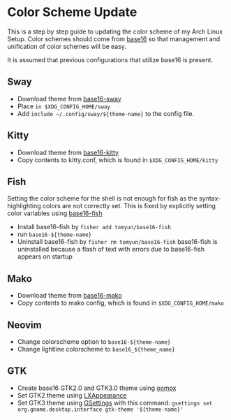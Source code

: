 # Color Scheme Update

This is a step by step guide to updating the color scheme of my Arch Linux Setup.
Color schemes should come from [base16](https://github.com/chriskempson/base16) so that
management and unification of color schemes will be easy.

It is assumed that previous configurations that utilize base16 is present.

## Sway

- Download theme from [base16-sway](https://github.com/rkubosz/base16-sway)
- Place `in $XDG_CONFIG_HOME/sway`
- Add `include ~/.config/sway/${theme-name}` to the config file.

## Kitty

- Download theme from [base16-kitty](https://github.com/kdrag0n/base16-kitty)
- Copy contents to kitty.conf, which is found in `$XDG_CONFIG_HOME/kitty`

## Fish

Setting the color scheme for the shell is not enough for fish as the syntax-highlighting
colors are not correctly set. This is fixed by explicitly setting color variables using
[base16-fish](https://github.com/tomyun/base16-fish)

- Install base16-fish by `fisher add tomyun/base16-fish`
- run `base16-${theme-name}`
- Uninstall base16-fish by `fisher rm tomyun/base16-fish`
   base16-fish is uninstalled because a flash of text with errors due to base16-fish
appears on startup

## Mako

- Download theme from [base16-mako](https://github.com/Eluminae/base16-mako)
- Copy contents to mako config, which is found in `$XDG_CONFIG_HOME/mako`

## Neovim
- Change colorscheme option to `base16-${theme-name}`
- Change lightline colorscheme to `base16_${theme_name}`

## GTK
- Create base16 GTK2.0 and GTK3.0 theme using [oomox](https://github.com/themix-project/oomox)
- Set GTK2 theme using [LXAppearance](https://wiki.lxde.org/en/LXAppearance)
- Set GTK3 theme using [GSettings](https://developer.gnome.org/GSettings/) with this
command: `gsettings set org.gnome.desktop.interface gtk-theme '${theme-name}'`

